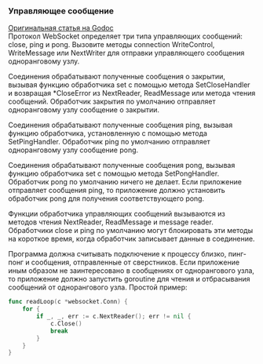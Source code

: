 ### Управляющее сообщение
[Оригинальная статья на Godoc](https://godoc.org/github.com/gorilla/websocket#hdr-Control_Messages)  
Протокол WebSocket определяет три типа управляющих сообщений: close, ping и pong. Вызовите методы connection WriteControl, WriteMessage или NextWriter для отправки управляющего сообщения одноранговому узлу.

Соединения обрабатывают полученные сообщения о закрытии, вызывая функцию обработчика set с помощью метода SetCloseHandler и возвращая *CloseError из NextReader, ReadMessage или метода чтения сообщений. Обработчик закрытия по умолчанию отправляет одноранговому узлу сообщение о закрытии.

Соединения обрабатывают полученные сообщения ping, вызывая функцию обработчика, установленную с помощью метода SetPingHandler. Обработчик ping по умолчанию отправляет одноранговому узлу сообщение pong.

Соединения обрабатывают полученные сообщения pong, вызывая функцию обработчика set с помощью метода SetPongHandler. Обработчик pong по умолчанию ничего не делает. Если приложение отправляет сообщения ping, то приложение должно установить обработчик pong для получения соответствующего pong.

Функции обработчика управляющих сообщений вызываются из методов чтения NextReader, ReadMessage и message reader. Обработчики close и ping по умолчанию могут блокировать эти методы на короткое время, когда обработчик записывает данные в соединение.

Программа должна считывать подключение к процессу близко, пинг-понг и сообщения, отправленные от сверстников. Если приложение иным образом не заинтересовано в сообщениях от однорангового узла, то приложение должно запустить goroutine для чтения и отбрасывания сообщений от однорангового узла. Простой пример:
```go
func readLoop(c *websocket.Conn) {
    for {
        if _, _, err := c.NextReader(); err != nil {
            c.Close()
            break
        }
    }
}
```


